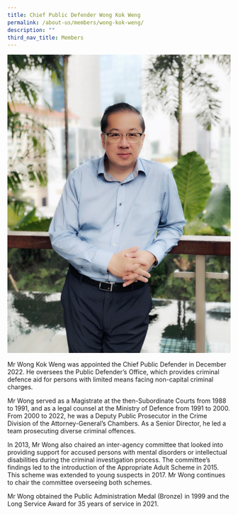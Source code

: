 ```yaml
---
title: Chief Public Defender Wong Kok Weng
permalink: /about-us/members/wong-kok-weng/
description: ""
third_nav_title: Members
---
```

![](/images/Bio%20photos%20resized2/cpd%20wong%20kok%20weng.jpg)

Mr Wong Kok Weng was appointed the Chief Public Defender in December 2022. He oversees the Public Defender’s Office, which provides criminal defence aid for persons with limited means facing non-capital criminal charges.

Mr Wong served as a Magistrate at the then-Subordinate Courts from 1988 to 1991, and as a legal counsel at the Ministry of Defence from 1991 to 2000. From 2000 to 2022, he was a Deputy Public Prosecutor in the Crime Division of the Attorney-General’s Chambers. As a Senior Director, he led a team prosecuting diverse criminal offences.

In 2013, Mr Wong also chaired an inter-agency committee that looked into providing support for accused persons with mental disorders or intellectual disabilities during the criminal investigation process. The committee’s findings led to the introduction of the Appropriate Adult Scheme in 2015. This scheme was extended to young suspects in 2017. Mr Wong continues to chair the committee overseeing both schemes.

Mr Wong obtained the Public Administration Medal (Bronze) in 1999 and the Long Service Award for 35 years of service in 2021.